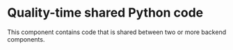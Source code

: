 # Quality-time shared Python code

This component contains code that is shared between two or more backend components.
